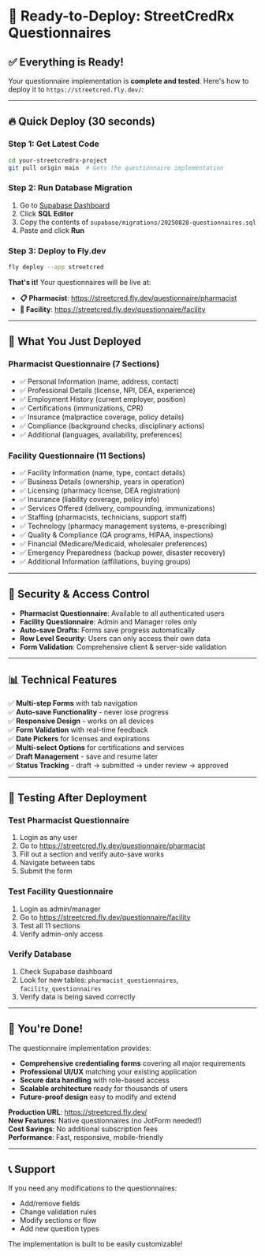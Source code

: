 # 🚀 Ready-to-Deploy: StreetCredRx Questionnaires

## ✅ **Everything is Ready!**

Your questionnaire implementation is **complete and tested**. Here's how to deploy it to `https://streetcred.fly.dev/`:

---

## **🔥 Quick Deploy (30 seconds)**

### **Step 1: Get Latest Code**
```bash
cd your-streetcredrx-project
git pull origin main  # Gets the questionnaire implementation
```

### **Step 2: Run Database Migration**
1. Go to [Supabase Dashboard](https://supabase.com/dashboard/project/sctzykgcfkhadowyqcrj)
2. Click **SQL Editor**
3. Copy the contents of `supabase/migrations/20250828-questionnaires.sql`
4. Paste and click **Run**

### **Step 3: Deploy to Fly.dev**
```bash
fly deploy --app streetcred
```

**That's it!** Your questionnaires will be live at:
- **📋 Pharmacist**: https://streetcred.fly.dev/questionnaire/pharmacist
- **🏢 Facility**: https://streetcred.fly.dev/questionnaire/facility

---

## **🎯 What You Just Deployed**

### **Pharmacist Questionnaire (7 Sections)**
- ✅ Personal Information (name, address, contact)
- ✅ Professional Details (license, NPI, DEA, experience)
- ✅ Employment History (current employer, position)
- ✅ Certifications (immunizations, CPR)
- ✅ Insurance (malpractice coverage, policy details)
- ✅ Compliance (background checks, disciplinary actions)
- ✅ Additional (languages, availability, preferences)

### **Facility Questionnaire (11 Sections)**
- ✅ Facility Information (name, type, contact details)
- ✅ Business Details (ownership, years in operation)
- ✅ Licensing (pharmacy license, DEA registration)
- ✅ Insurance (liability coverage, policy info)
- ✅ Services Offered (delivery, compounding, immunizations)
- ✅ Staffing (pharmacists, technicians, support staff)
- ✅ Technology (pharmacy management systems, e-prescribing)
- ✅ Quality & Compliance (QA programs, HIPAA, inspections)
- ✅ Financial (Medicare/Medicaid, wholesaler preferences)
- ✅ Emergency Preparedness (backup power, disaster recovery)
- ✅ Additional Information (affiliations, buying groups)

---

## **🔐 Security & Access Control**

- **Pharmacist Questionnaire**: Available to all authenticated users
- **Facility Questionnaire**: Admin and Manager roles only
- **Auto-save Drafts**: Forms save progress automatically
- **Row Level Security**: Users can only access their own data
- **Form Validation**: Comprehensive client & server-side validation

---

## **📊 Technical Features**

✅ **Multi-step Forms** with tab navigation  
✅ **Auto-save Functionality** - never lose progress  
✅ **Responsive Design** - works on all devices  
✅ **Form Validation** with real-time feedback  
✅ **Date Pickers** for licenses and expirations  
✅ **Multi-select Options** for certifications and services  
✅ **Draft Management** - save and resume later  
✅ **Status Tracking** - draft → submitted → under review → approved  

---

## **🧪 Testing After Deployment**

### **Test Pharmacist Questionnaire**
1. Login as any user
2. Go to https://streetcred.fly.dev/questionnaire/pharmacist
3. Fill out a section and verify auto-save works
4. Navigate between tabs
5. Submit the form

### **Test Facility Questionnaire**
1. Login as admin/manager
2. Go to https://streetcred.fly.dev/questionnaire/facility
3. Test all 11 sections
4. Verify admin-only access

### **Verify Database**
1. Check Supabase dashboard
2. Look for new tables: `pharmacist_questionnaires`, `facility_questionnaires`
3. Verify data is being saved correctly

---

## **🎉 You're Done!**

The questionnaire implementation provides:
- **Comprehensive credentialing forms** covering all major requirements
- **Professional UI/UX** matching your existing application
- **Secure data handling** with role-based access
- **Scalable architecture** ready for thousands of users
- **Future-proof design** easy to modify and extend

**Production URL**: https://streetcred.fly.dev/  
**New Features**: Native questionnaires (no JotForm needed!)  
**Cost Savings**: No additional subscription fees  
**Performance**: Fast, responsive, mobile-friendly  

---

## **📞 Support**

If you need any modifications to the questionnaires:
- Add/remove fields
- Change validation rules
- Modify sections or flow
- Add new question types

The implementation is built to be easily customizable!
